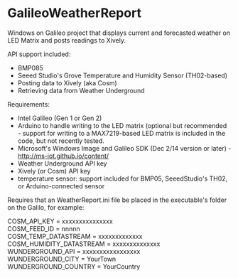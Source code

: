 GalileoWeatherReport
====================

Windows on Galileo project that displays current and forecasted weather on LED Matrix and posts readings to Xively.

API support included:
- BMP085
- Seeed Studio's Grove Temperature and Humidity Sensor (TH02-based)
- Posting data to Xively (aka Cosm)
- Retrieving data from Weather Underground

Requirements:
- Intel Galileo (Gen 1 or Gen 2)
- Arduino to handle writing to the LED matrix (optional but recommended - support for writing to a MAX7219-based LED matrix is included in the code, but not recently tested.
- Microsoft's Windows Image and Galileo SDK (Dec 2/14 version or later) - http://ms-iot.github.io/content/
- Weather Underground API key
- Xively (or Cosm) API key
- temperature sensor: support included for BMP05, SeeedStudio's TH02, or Arduino-connected sensor

Requires that an WeatherReport.ini file be placed in the executable's folder on the Galilo, for example:


COSM_API_KEY = xxxxxxxxxxxxxxx<br>
COSM_FEED_ID = nnnnn<br>
COSM_TEMP_DATASTREAM = xxxxxxxxxxxxx<br>
COSM_HUMIDITY_DATASTREAM = xxxxxxxxxxxxxx<br>
WUNDERGROUND_API = xxxxxxxxxxxxxxxxx<br>
WUNDERGROUND_CITY = YourTown<br>
WUNDERGROUND_COUNTRY = YourCountry<br>
